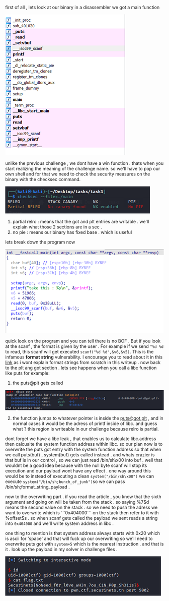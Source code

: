 first of all , lets look at our binary in a disassembler
we got a main function 

![functions](/img/2/functions.png)

unlike the previous challenge , we dont have a win function . thats when you start realizing the meaning of the challenge name.
so we'll have to pop our own shell and for that we need to check the security measures on the binary with the checksec command.

![checksec](/img/2/checksec.png)

1. partial relro : means that the got and plt entries are writable . we'll explain what those 2 sections are in a sec . 
2. no pie : means our binary has fixed base . which is useful

lets break down the program now  

![main](/img/2/main.png)

quick look on the program and you can tell there is no BOF . But if you look at the scanf , the format is given by the user . For example if we send ```"%d %d``` to read, this scanf will get executed ```scanf("%d %d",&v6,&v5)```. This is the infamous **format string** vulnerability. I encourage you to read about it in this [link](https://ir0nstone.gitbook.io/notes/types/stack/format-string) as i wont explain format strings from scratch in this writeup . 
now back to the plt ang got section . lets see happens when you call a libc function like puts for example:
1. the puts@plt gets called

![puts-plt](/img/2/puts-plt.png)

2. the function jumps to whatever pointer is inside the <puts@got.plt> , and in normal cases it would be the adress of printf inside of libc.
and guess what ? this region is writeable in our challenge because relro is partial.

dont forget we have a libc leak , that enables us to calculate libc.address then calcualte the system function address within libc.
so our plan now is to overwrite the puts got entry with the system function address so that when we call puts(buf) , system(buf) gets called instead . and whats crazier is that buf is in our control , so we can just read /bin/sh\x00 into buf . well that wouldnt be a good idea because with the null byte scanf will stop its execution and our payload wont have any effect . one way around this would be to instead of executing a clean ```system("/bin/sh\x00")``` we can execute ```system("/bin/sh;bunch_of_junk")```so we can pass /bin/sh;format_string_payload . 

now to the overwriting part . if you read the article , you know that the sixth argument and going on will be taken from the stack . so saying %7$d means the second value on the stack . so we need to push the adress we want to overwrite which is ```0x404000``` on the stack then refer to it with %offset$s . so when scanf gets called the payload we sent reads a string into ```0x404000``` and we'll write system address in libc . 

one thing to mention is that system address always starts with 0x20 which is ascii for 'space' and that will fuck up our overwriting so we'll need to overwrite puts got with ```system+5``` which is the nearest instruction .
and that is it . look up the payload in my solver in challenge files . 

![flag](/img/2/flag.png)
